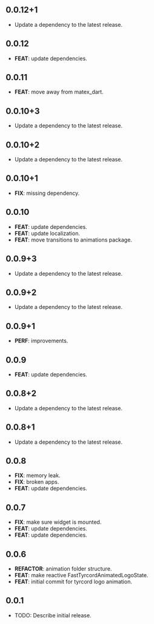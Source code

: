 ## 0.0.12+1

 - Update a dependency to the latest release.

## 0.0.12

 - **FEAT**: update dependencies.

## 0.0.11

 - **FEAT**: move away from matex_dart.

## 0.0.10+3

 - Update a dependency to the latest release.

## 0.0.10+2

 - Update a dependency to the latest release.

## 0.0.10+1

 - **FIX**: missing dependency.

## 0.0.10

 - **FEAT**: update dependencies.
 - **FEAT**: update localization.
 - **FEAT**: move transitions to animations package.

## 0.0.9+3

 - Update a dependency to the latest release.

## 0.0.9+2

 - Update a dependency to the latest release.

## 0.0.9+1

 - **PERF**: improvements.

## 0.0.9

 - **FEAT**: update dependencies.

## 0.0.8+2

 - Update a dependency to the latest release.

## 0.0.8+1

 - Update a dependency to the latest release.

## 0.0.8

 - **FIX**: memory leak.
 - **FIX**: broken apps.
 - **FEAT**: update dependencies.

## 0.0.7

 - **FIX**: make sure widget is mounted.
 - **FEAT**: update dependencies.
 - **FEAT**: update dependencies.

## 0.0.6

 - **REFACTOR**: animation folder structure.
 - **FEAT**: make reactive FastTyrcordAnimatedLogoState.
 - **FEAT**: initial commit for tyrcord logo animation.

## 0.0.1

* TODO: Describe initial release.
